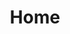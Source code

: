 ---
layout: home

title: Home

hero:
  name: Webzen-ui
  text: 兴趣使然的原生组件库
  tagline: Web Components
  image:
    src: "https://cdn.jsdelivr.net/npm/electroluxasset@1.0.8/image/svg/atom.svg"
    alt: Webzen-ui
  actions:
    - theme: brand
      text: 更多详情
      link: /components/
    - theme: alt
      text: 访问我的Gitee
      link: https://gitee.com/Electrolux
features:
  - icon: 🛠
    title: 无依赖
    details: 纯原生，无需任何预处理器编译
  - icon: ⌨️
    title: 无障碍
    details: 支持键盘访问
  - icon: 🎨
    title: 易美化
    details: 能够通过 CSS 自定义 UI 样式
  - icon: 🎯 
    title: 跨框架
    details: 无论是 react、vue 还是原生项目均可使用
  - icon: 📦
    title: 组件化
    details: shadow dom 真正意义上实现了样式和功能的组件化
  - icon: 🌲
    title: 类原生
    details: 一个组件就像使用一个 div 标签一样
---